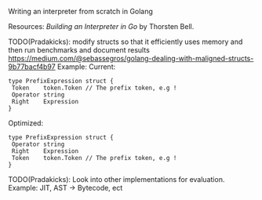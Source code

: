 Writing an interpreter from scratch in Golang  

Resources:
*Building an Interpreter in Go* by Thorsten Bell.

<!-- TODO(Pradakicks): Add postfix operators
reference prefixParseFn implementation parser/parser.go
 -->

TODO(Pradakicks): modify structs so that it efficiently uses memory
and then run benchmarks and document results
<https://medium.com/@sebassegros/golang-dealing-with-maligned-structs-9b77bacf4b97>
Example:
Current:

```
type PrefixExpression struct {
 Token    token.Token // The prefix token, e.g !
 Operator string
 Right    Expression
}
```

Optimized:

```
type PrefixExpression struct {
 Operator string
 Right    Expression
 Token    token.Token // The prefix token, e.g !
}
```

TODO(Pradakicks): Look into other implementations for evaluation.
Example: JIT, AST -> Bytecode, ect
